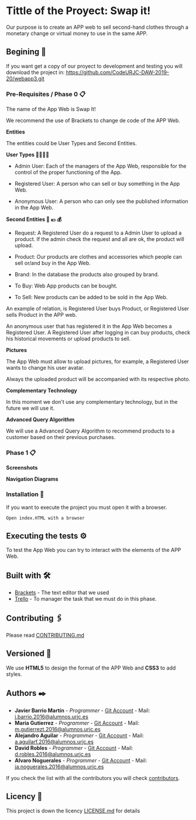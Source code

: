 # Tittle of the Proyect: Swap it!

Our purpose is to create an APP web to sell second-hand clothes through a monetary change or virtual money to use in the same APP.

## Begining 🚀

If you want get a copy of our proyect to development and testing you will download the project in: https://github.com/CodeURJC-DAW-2019-20/webapp3.git


### Pre-Requisites / Phase 0 📋

The name of the App Web is Swap It!

We recommend the use of Brackets to change de code of the APP Web.

**Entities**

The entities could be User Types and Second Entities.

**User Types 👨‍💼👩‍💼**

* Admin User: Each of the managers of the App Web, responsible for the control of the proper functioning of the App.

* Registered User: A person who can sell or buy something in the App Web.

* Anonymous User: A person who can only see the published information in the App Web.


**Second Entities 👕 💷 💰**

* Request: A Registered User do a request to a Admin User to upload a product. If the admin check the request and all are ok, the product will upload.

* Product: Our products are clothes and accessories which people can sell or/and buy in the App Web.

* Brand: In the database the products also grouped by brand.

* To Buy: Web App products can be bought.

* To Sell: New products can be added to be sold in the App Web.


An example of relation, is Registered User buys Product, or Registered User sells Product in the APP web.

An anonymous user that has registered it in the App Web becomes a Registered User. A Registered User after logging in can buy products, check his historical movements or upload products to sell. 


**Pictures**

The App Web must allow to upload pictures, for example, a Registered User wants to change his user avatar.

Always the uploaded product will be accompanied with its respective photo.


**Complementary Technology** 

In this moment we don't use any complementary technology, but in the future we will use it.

**Advanced Query Algorithm**

We will use a Advanced Query Algorithm to recommend products to a customer based on their previous purchases.

### Phase 1 📋

**Screenshots**

**Navigation Diagrams**

### Installation 🔧

If you want to execute the project you must open it with a browser.

```
Open index.HTML with a browser
```


## Executing the tests ⚙️

To test the App Web you can try to interact with the elements of the APP Web. 


## Built with 🛠️

* [Brackets](http://brackets.io/) - The text editor that we used
* [Trello](https://trello.com/b/7tXmEA17/daw) - To manager the task that we must do in this phase.

## Contributing 🖇️

Please read [CONTRIBUTING.md](https://gist.github.com/villanuevand/xxxxxx) 


## Versioned 📌

We use **HTML5** to design the format of the APP Web and **CSS3** to add styles. 

## Authors ✒️


* **Javier Barrio Martín** - *Programmer* - [Git Account](https://github.com/JaviBarrio6) - Mail: j.barrio.2016@alumnos.urjc.es
* **Maria Gutierrez** - *Programmer* - [Git Account](https://github.com/Mariagt97) - Mail: m.gutierrezt.2016@alumnos.urjc.es
* **Alejandro Aguilar** - *Programmer* - [Git Account](https://github.com/Aaguilarf) - Mail: a.aguilarf.2016@alumnos.urjc.es
* **David Robles** - *Programmer* - [Git Account](https://github.com/davidrobl) - Mail: d.robles.2016@alumnos.urjc.es
* **Alvaro Noguerales** - *Programmer* - [Git Account](https://github.com/Anogue) - Mail: ja.noguerales.2016@alumnos.urjc.es

If you check the list with all the contributors you will check [contributors](https://github.com/CodeURJC-DAW-2019-20/webapp3/graphs/contributors).

## Licency 📄

This project is down the licency [LICENSE.md](https://github.com/CodeURJC-DAW-2019-20/webapp3/blob/master/LICENSE) for details


